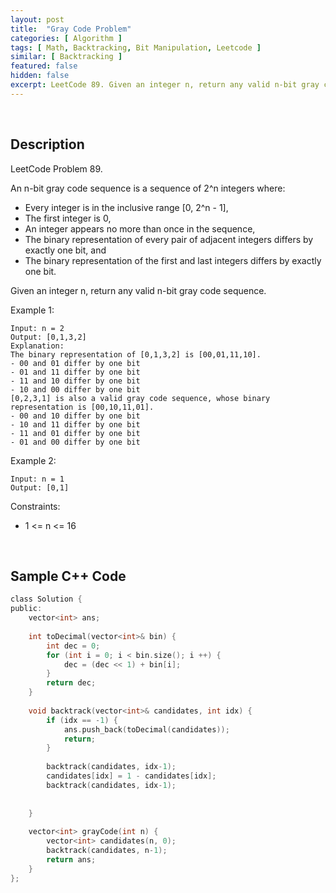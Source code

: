 ```yaml
---
layout: post
title:  "Gray Code Problem"
categories: [ Algorithm ]
tags: [ Math, Backtracking, Bit Manipulation, Leetcode ]
similar: [ Backtracking ]
featured: false
hidden: false
excerpt: LeetCode 89. Given an integer n, return any valid n-bit gray code sequence.
---
```


<br />

## Description

LeetCode Problem 89. 

An n-bit gray code sequence is a sequence of 2^n integers where:

* Every integer is in the inclusive range [0, 2^n - 1],
* The first integer is 0,
* An integer appears no more than once in the sequence,
* The binary representation of every pair of adjacent integers differs by exactly one bit, and
* The binary representation of the first and last integers differs by exactly one bit.

Given an integer n, return any valid n-bit gray code sequence.


Example 1:
```
Input: n = 2
Output: [0,1,3,2]
Explanation:
The binary representation of [0,1,3,2] is [00,01,11,10].
- 00 and 01 differ by one bit
- 01 and 11 differ by one bit
- 11 and 10 differ by one bit
- 10 and 00 differ by one bit
[0,2,3,1] is also a valid gray code sequence, whose binary representation is [00,10,11,01].
- 00 and 10 differ by one bit
- 10 and 11 differ by one bit
- 11 and 01 differ by one bit
- 01 and 00 differ by one bit
```

Example 2:
```
Input: n = 1
Output: [0,1]
```

Constraints:

* 1 <= n <= 16

<br />

## Sample C++ Code


```c
class Solution {
public:
    vector<int> ans;
    
    int toDecimal(vector<int>& bin) {
        int dec = 0;
        for (int i = 0; i < bin.size(); i ++) {
            dec = (dec << 1) + bin[i];
        }
        return dec;
    }
    
    void backtrack(vector<int>& candidates, int idx) {
        if (idx == -1) {
            ans.push_back(toDecimal(candidates));
            return;
        }
        
        backtrack(candidates, idx-1);
        candidates[idx] = 1 - candidates[idx];
        backtrack(candidates, idx-1);
                
        
    }
    
    vector<int> grayCode(int n) {
        vector<int> candidates(n, 0);
        backtrack(candidates, n-1);
        return ans;
    }
};
```
